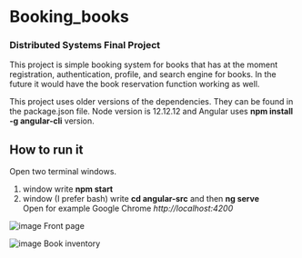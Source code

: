 # Booking_books  
### Distributed Systems Final Project  

This project is simple booking system for books that has at the moment registration, authentication, profile, and search engine for books. 
In the future it would have the book reservation function working as well.  


This project uses older versions of the dependencies. 
They can be found in the package.json file. Node version is 12.12.12 and Angular uses **npm install -g angular-cli** version.

## How to run it   
Open two terminal windows.  
1. window write **npm start**
2. window (I prefer bash) write **cd angular-src** and then **ng serve**  
Open for example Google Chrome *http://localhost:4200*  



![image](https://user-images.githubusercontent.com/87257685/234326761-8e94da8a-a11f-43f4-ab04-5d31d7bfe759.png)
Front page

![image](https://user-images.githubusercontent.com/87257685/234327227-724def40-1de0-4a4b-aa34-d23078552e6f.png)
Book inventory
